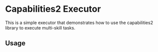 # Capabilities2 Executor

This is a simple executor that demonstrates how to use the capabilities2 library to execute multi-skill tasks.

## Usage
